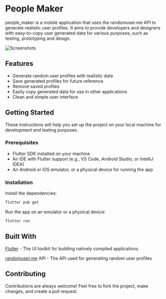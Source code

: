 # People Maker

people_maker is a mobile application that uses the randomuser.me API to generate realistic user profiles. It aims to provide developers and designers with easy-to-copy user generated data for various purposes, such as testing, prototyping and design.

![Screenshots](screenshots/combinedd_images.jpg)

## Features

- Generate random user profiles with realistic data
- Save generated profiles for future reference
- Remove saved profiles
- Easily copy generated data for use in other applications
- Clean and simple user interface

## Getting Started

These instructions will help you set up the project on your local machine for development and testing purposes.

### Prerequisites
- Flutter SDK installed on your machine
- An IDE with Flutter support (e.g., VS Code, Android Studio, or IntelliJ IDEA)
- An Android or iOS emulator, or a physical device for running the app

### Installation

Install the dependencies:
```bash
flutter pub get
```

Run the app on an emulator or a physical device:
```bash
flutter run
```

## Built With

[Flutter](https://flutter.dev/) - The UI toolkit for building natively compiled applications

[randomuser.me](https://randomuser.me/) API - The API used for generating random user profiles

## Contributing

Contributions are always welcome! Feel free to fork the project, make changes, and create a pull request.
